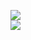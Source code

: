 [![](https://img.shields.io/badge/Made%20With-Github%20Spray-lightgrey.svg?style=for-the-badge&logo=github)](https://github.com/Annihil/github-spray#31043)  
[![](https://i.imgur.com/2DrTn0Z.gif)](https://github.com/Annihil/github-spray)